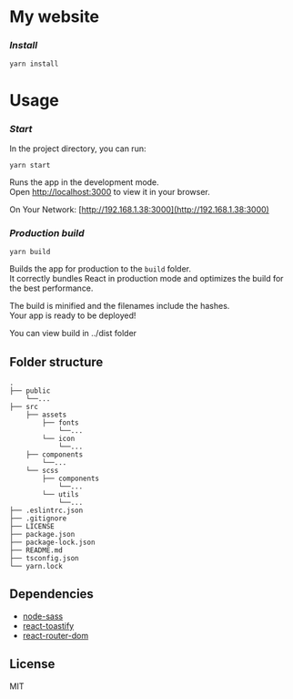 # My website

### _Install_

```shell script
yarn install
```

# Usage

### _Start_

In the project directory, you can run:

```shell script
yarn start
```

Runs the app in the development mode.\
Open [http://localhost:3000](http://localhost:3000) to view it in your browser.

On Your Network: [http://192.168.1.38:3000](http://192.168.1.38:3000) 

### _Production build_

```shell script
yarn build
```

Builds the app for production to the `build` folder.\
It correctly bundles React in production mode and optimizes the build for the best performance.

The build is minified and the filenames include the hashes.\
Your app is ready to be deployed!

You can view build in ../dist folder

## Folder structure

    .
    ├── public
        └──...                   
    ├── src 
        ├── assets 
            ├── fonts
                └──...
            └── icon
                └──...
        ├── components
            └──...    
        └── scss 
            ├── components
                └──...
            └── utils   
                └──...               
    ├── .eslintrc.json                   
    ├── .gitignore                   
    ├── LICENSE
    ├── package.json
    ├── package-lock.json
    ├── README.md
    ├── tsconfig.json
    └── yarn.lock


## Dependencies

- [node-sass](https://github.com/sass/node-sass)
- [react-toastify](https://github.com/fkhadra/react-toastify)
- [react-router-dom](https://v5.reactrouter.com/web/guides/quick-start)

## License

MIT
